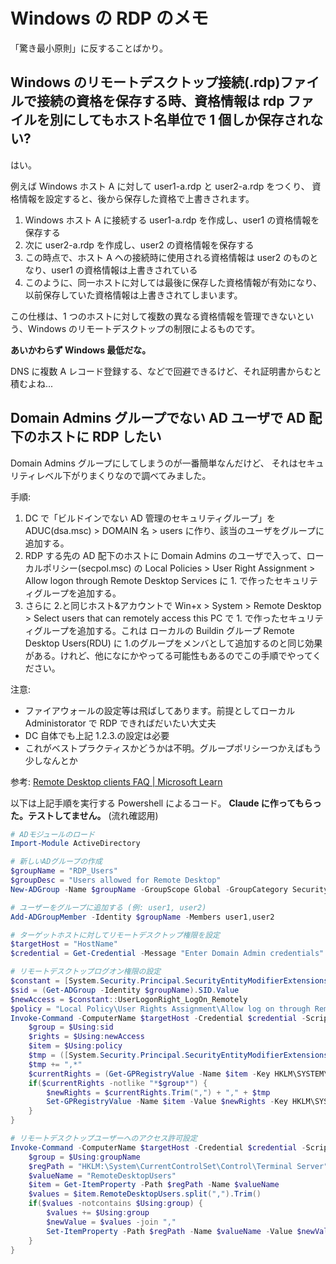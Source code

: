 # Windows の RDP のメモ

「驚き最小原則」に反することばかり。

## Windows のリモートデスクトップ接続(.rdp)ファイルで接続の資格を保存する時、資格情報は rdp ファイルを別にしてもホスト名単位で 1 個しか保存されない?

はい。

例えば Windows ホスト A に対して user1-a.rdp と user2-a.rdp をつくり、
資格情報を設定すると、後から保存した資格で上書きされます。

1. Windows ホスト A に接続する user1-a.rdp を作成し、user1 の資格情報を保存する
1. 次に user2-a.rdp を作成し、user2 の資格情報を保存する
1. この時点で、ホスト A への接続時に使用される資格情報は user2 のものとなり、user1 の資格情報は上書きされている
1. このように、同一ホストに対しては最後に保存した資格情報が有効になり、以前保存していた資格情報は上書きされてしまいます。

この仕様は、1 つのホストに対して複数の異なる資格情報を管理できないという、Windows のリモートデスクトップの制限によるものです。

**あいかわらず Windows 最低だな。**

DNS に複数 A レコード登録する、などで回避できるけど、それ証明書からむと積むよね...

## Domain Admins グループでない AD ユーザで AD 配下のホストに RDP したい

Domain Admins グループにしてしまうのが一番簡単なんだけど、
それはセキュリティレベル下がりまくりなので調べてみました。

手順:

1. DC で「ビルドインでない AD 管理のセキュリティグループ」を ADUC(dsa.msc) > DOMAIN 名 > users に作り、該当のユーザをグループに追加する。
2. RDP する先の AD 配下のホストに Domain Admins のユーザで入って、ローカルポリシー(secpol.msc) の
   Local Policies > User Right Assignment > Allow logon through Remote Desktop Services に 1. で作ったセキュリティグループを追加する。
3. さらに 2.と同じホスト&アカウントで Win+x > System > Remote Desktop > Select users that can remotely access this PC で 1. で作ったセキュリティグループを追加する。これは ローカルの Buildin グループ Remote Desktop Users(RDU) に 1.のグループをメンバとして追加するのと同じ効果がある。けれど、他になにかやってる可能性もあるのでこの手順でやってください。

注意:

- ファイアウォールの設定等は飛ばしてあります。前提としてローカル Administorator で RDP できればだいたい大丈夫
- DC 自体でも上記 1.2.3.の設定は必要
- これがベストプラクティスかどうかは不明。グループポリシーつかえばもう少しなんとか

参考: [Remote Desktop clients FAQ | Microsoft Learn](https://learn.microsoft.com/en-us/windows-server/remote/remote-desktop-services/clients/remote-desktop-client-faq)

以下は上記手順を実行する Powershell によるコード。
**Claude に作ってもらった。テストしてません。**
(流れ確認用)

```powershell
# ADモジュールのロード
Import-Module ActiveDirectory

# 新しいADグループの作成
$groupName = "RDP_Users"
$groupDesc = "Users allowed for Remote Desktop"
New-ADGroup -Name $groupName -GroupScope Global -GroupCategory Security -Description $groupDesc

# ユーザーをグループに追加する (例: user1, user2)
Add-ADGroupMember -Identity $groupName -Members user1,user2

# ターゲットホストに対してリモートデスクトップ権限を設定
$targetHost = "HostName"
$credential = Get-Credential -Message "Enter Domain Admin credentials"

# リモートデスクトップログオン権限の設定
$constant = [System.Security.Principal.SecurityEntityModifierExtensions]
$sid = (Get-ADGroup -Identity $groupName).SID.Value
$newAccess = $constant::UserLogonRight_LogOn_Remotely
$policy = "Local Policy\User Rights Assignment\Allow log on through Remote Desktop Services"
Invoke-Command -ComputerName $targetHost -Credential $credential -ScriptBlock {
    $group = $Using:sid
    $rights = $Using:newAccess
    $item = $Using:policy
    $tmp = ([System.Security.Principal.SecurityEntityModifierExtensions]::ToString($rights)).Trim()
    $tmp += ",*"
    $currentRights = (Get-GPRegistryValue -Name $item -Key HKLM\SYSTEM\CurrentControlSet\Control\Lsa).ToString()
    if($currentRights -notlike "*$group*") {
        $newRights = $currentRights.Trim(",") + "," + $tmp
        Set-GPRegistryValue -Name $item -Value $newRights -Key HKLM\SYSTEM\CurrentControlSet\Control\Lsa -TypeString
    }
}

# リモートデスクトップユーザーへのアクセス許可設定
Invoke-Command -ComputerName $targetHost -Credential $credential -ScriptBlock {
    $group = $Using:groupName
    $regPath = "HKLM:\System\CurrentControlSet\Control\Terminal Server"
    $valueName = "RemoteDesktopUsers"
    $item = Get-ItemProperty -Path $regPath -Name $valueName
    $values = $item.RemoteDesktopUsers.split(",").Trim()
    if($values -notcontains $Using:group) {
        $values += $Using:group
        $newValue = $values -join ","
        Set-ItemProperty -Path $regPath -Name $valueName -Value $newValue.Trim(",")
    }
}
```
